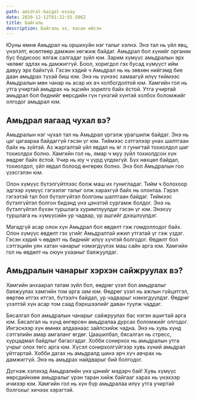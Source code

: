 ```yaml
---
path: amidral-baigal-essay
date: 2020-12-12T01:22:55.506Z
title: Байгаль
description: Байгаль эх, яасан ийсэн
---
```

Юуны өмнө Амьдрал нь оршихуйн нэг талыг хэлнэ. Энэ тал нь үйл явц, үнэлэлт, өсөлтөөр дамжин хөгжиж байдаг. Амьдрал бол хүнийг органик бус бодисоос ялгаж салгадаг зүйл юм. Зарим хүмүүс амьдралын эрх чөлөөг эдлэх нь дамжиггүй. Боол, хоригдол гэх бусад хүмүүст ийм давуу эрх байхгүй. Гэсэн хэдий ч Амьдрал нь нь зөвхөн нийгэмд бие даан амьдрах түхай биш юм. Энэ нь үүнээс хамаагүй илүү тиймээс Амьдралын мөн чанар нь асар их ач холбогдолтой юм. Хамгийн гол нь утга учиртай амьдрах нь эцсийн зорилго байх ёстой. Утга учиртай амьдрал бол биднийг өөрсдийн гүн гүнзгий хүнтэй холбох боломжийг олгодог амьдрал юм.

## Амьдрал яагаад чухал вэ?

Амьдралын нэг чухал тал нь Амьдрал үргэлж урагшилж байдаг. Энэ нь цаг цагаараа байдаггүй гэсэн үг юм. Тиймээс сэтгэлээр унах шалтгаан байх нь зүйтэй. Аз жаргалтай үйл явдал нь яг л гунигтай тохиолдол шиг тохиолдох болно. Хамгийн гол нь, ямар ч муу зүйл тохиолдсон хүн өөдрөг байх ёстой. Учир нь юу ч үүрд үлдэхгүй. Бүх нөхцөл байдал, тохиолдол, үйл явдал болоод өнгөрөх болно. Энэ бол Амьдралын гоо үзэсгэлэн юм.

Олон хүмүүс бүтэлгүйтлээс болж маш их гунигладаг. Тийм ч болохоор эдгээр хүмүүс гэгээлэг талыг олж харахгүй байх нь олонтаа. Гэрэл гэгээтэй тал бол бүтэлгүйтэл болгоны шалтгаан байдаг. Тиймээс бүтэлгүйтэл болгон бидэнд үнэ цэнэтэй сургамж болдог. Энэ нь бүтэлгүйтэл бүхэн туршлага хуримтлуулдаг гэсэн үг юм. Энэхүү туршлага нь хүмүүсийн ур чадвар, үр ашгийг дээшлүүлдэг. 

Магадгүй асар олон хүн Амьдрал бол өвдөлт гэж гомдоллодог байх. Олон хүмүүс өвдөлт гэх үгийг Амьдралтай ижил утгатай үг гэж үздэг. Гэсэн хэдий ч өвдөлт нь биднийг илүү хүчтэй болгодог. Өвдөлт бол сэтгэцийн уян хатан чанарыг нэмэгдүүлэх маш сайн арга юм. Хамгийн гол нь өвдөлт нь оюун ухааныг баяжуулдаг. 

## Амьдралын чанарыг хэрхэн сайжруулах вэ?

Хамгийн анхаарал татам зүйл бол, өөдрөг үзэл бол амьдралыг баяжуулах хамгийн том арга зам юм. Өөдрөг үзэл нь ажлын гүйцэтгэл, өөртөө итгэх итгэл, бүтээлч байдал, ур чадварыг нэмэгдүүлдэг. Өөдрөг үзэлтэй хүн асар том саад бэрхшээлийг даван туулж чаддаг. 

Бясалгал бол амьдралын чанарыг сайжруулах бас нэгэн ашигтай арга юм. Бясалгал нь хүнд өнгөрсөн амьдралаа дурсах боломжийг олгодог. Ингэснээр хүн өмнөх алдаанаас зайлсхийж чадна. Энэ нь хувь хүнд сэтгэлийн амар амгаланг өгдөг. Цаашилбал, бясалгал нь стресс, хурцадмал байдлыг багасгадаг.
Хобби сонирхох нь амьдралын утга учрыг олох төгс арга юм.  Хүсэл сонирхолгүйгээр хувь хүний амьдрал уйтгартай. Хобби дагах нь амьдралд шинэ эрч хүч авчрах нь дамжиггүй. Энэ нь амьдрах  найдварыг бий болгодог.

Дүгнэж хэлэхэд Амьдралийн үнэ цэнийг мэдэрч бай!  Хувь хүмүүс өөрсдийнхөө амьдралыг үрэн таран хийж байгааг харах нь үнэхээр ичмээр юм.  Хамгийн гол нь хүн бүр амьдралаа илүү утга учиртай болгохыг хичээх хэрэгтэй.